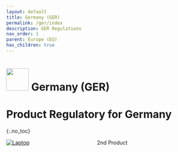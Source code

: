 ```yaml
---
layout: default
title: Germany (GER)
permalink: /ger/index
description: GER Regulations
nav_order: 1
parent: Europe (EU)
has_children: true
---
```


<h1> 
<img src="https://lh3.googleusercontent.com/drive-viewer/AK7aPaA8ZdGUzAAVALNSzgf_Qj3KDHb-2TyYDLBPbcf8TsYqJYMjE6Q8Mc_MpTBNRNVpAuR6x2wkkgxIdW4upVgaK_vrexkPPA=s1600" style="width: 60px"/>
Germany (GER)</h1>

# Product Regulatory for Germany
{:.no_toc}
 
<div style="display: grid; grid-template-columns: auto auto">
  <div class="grid-item">
    <a href="./laptop">
        <img src="https://lh3.googleusercontent.com/drive-viewer/AK7aPaAgzphOv1bwpAJlYIrwPADIyYGYfOyREiyHFfJlUdQDsnmW2OuJX4fS4TIVgvfy2FWL92i--5DpfZAqK3WnYHpQdMDu4g=s256" alt="Laptop" class="center-thirty">
    </a>
  </div>
  <div class="grid-item">2nd Product</div>
</div>